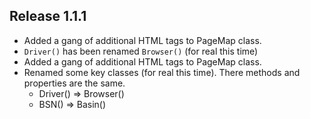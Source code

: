## Release 1.1.1

* Added a gang of additional HTML tags to PageMap class.
* `Driver()` has been renamed `Browser()` (for real this time)
* Added a gang of additional HTML tags to PageMap class.
* Renamed some key classes (for real this time). There methods and properties are the same.
  * Driver() => Browser()
  * BSN() => Basin()